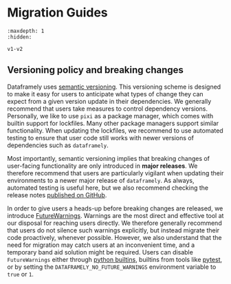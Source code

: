 # Migration Guides

```{toctree}
:maxdepth: 1
:hidden:

v1-v2
```

## Versioning policy and breaking changes

Dataframely uses [semantic versioning](https://semver.org/).
This versioning scheme is designed to make it easy for users to anticipate what types of change they can expect from a
given version update in their dependencies.
We generally recommend that users take measures to control dependency versions. Personally, we like to use `pixi` as a
package manager, which comes with builtin
support for lockfiles. Many other package managers support similar functionality. When updating the lockfiles, we
recommend to use automated testing
to ensure that user code still works with newer versions of dependencies such as `dataframely`.

Most importantly, semantic versioning implies that breaking changes of user-facing functionality are only introduced in
**major releases**.
We therefore recommend that users are particularly vigilant when updating their environments to a newer major release of
`dataframely`.
As always, automated testing is useful here, but we also recommend checking the release notes
[published on GitHub](https://github.com/Quantco/dataframely/releases).

In order to give users a heads-up before breaking changes are released, we introduce
[FutureWarnings](https://docs.python.org/3/library/exceptions.html#FutureWarning).
Warnings are the most direct and effective tool at our disposal for reaching users directly.
We therefore generally recommend that users do not silence such warnings explicitly, but instead migrate their code
proactively, whenever possible.
However, we also understand that the need for migration may catch users at an inconvenient time, and a temporary band
aid solution might be required.
Users can disable `FutureWarnings` either through
[python builtins](https://docs.python.org/3/library/warnings.html#warnings.filterwarnings),
builtins from tools
like [pytest](https://docs.pytest.org/en/stable/how-to/capture-warnings.html#controlling-warnings),
or by setting the `DATAFRAMELY_NO_FUTURE_WARNINGS` environment variable to `true` or `1`.
